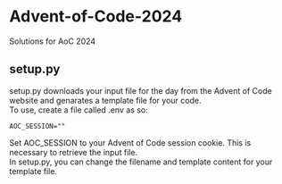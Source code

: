 # Advent-of-Code-2024
Solutions for AoC 2024

## setup.py
setup.py downloads your input file for the day from the Advent of Code website and genarates a template file for your code.<br>
To use, create a file called .env as so:
```
AOC_SESSION=""
```
Set AOC_SESSION to your Advent of Code session cookie. This is necessary to retrieve the input file.<br>
In setup.py, you can change the filename and template content for your template file.